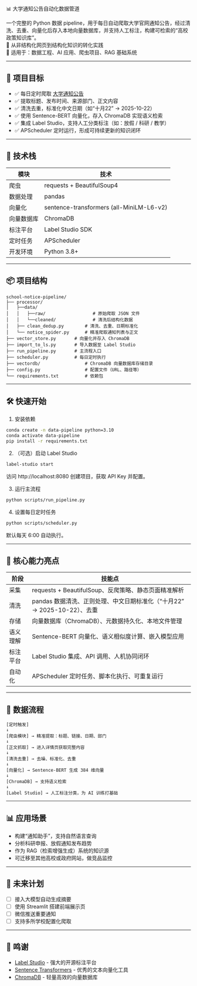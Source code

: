 
📊 大学通知公告自动化数据管道

一个完整的 Python 数据 pipeline，用于每日自动爬取大学官网通知公告，经过清洗、去重、向量化后存入本地向量数据库，并支持人工标注，构建可检索的“高校政策知识库”。  
🔁 从非结构化网页到结构化知识的转化实践  
🎯 适用于：数据工程、AI 应用、爬虫项目、RAG 基础系统

---

## 🚀 项目目标
- ✅ 每日定时爬取 [大学通知公告](https://XXX/newtzgg-list.jsp?urltype=tree.TreeTempUrl&wbtreeid=1187)
- ✅ 提取标题、发布时间、来源部门、正文内容
- ✅ 清洗去重，标准化中文日期（如“十月22” → 2025-10-22）
- ✅ 使用 Sentence-BERT 向量化，存入 ChromaDB 实现语义检索
- ✅ 集成 Label Studio，支持人工分类标注（如：放假 / 科研 / 教学）
- ✅ APScheduler 定时运行，形成可持续更新的知识闭环

---

## 🧱 技术栈

| 模块 | 技术 |
|------|------|
| 爬虫 | requests + BeautifulSoup4 |
| 数据处理 | pandas |
| 向量化 | sentence-transformers (all-MiniLM-L6-v2) |
| 向量数据库 | ChromaDB |
| 标注平台 | Label Studio SDK |
| 定时任务 | APScheduler |
| 开发环境 | Python 3.8+ |

---

## 📦 项目结构

```
school-notice-pipeline/
├── processor/
│   ├──data/
│   │   ├──raw/                  # 原始爬取 JSON 文件
│   │   └──cleaned/              # 清洗后结构化数据
│   ├── clean_dedup.py        # 清洗、去重、日期标准化
│   └── notice_spider.py      # 精准爬取通知列表与正文
├── vector_store.py       # 向量化并存入 ChromaDB
├── import_to_ls.py       # 导入数据至 Label Studio
├── run_pipeline.py       # 主流程入口
├── scheduler.py          # 每日定时执行
├── vectordb/                 # ChromaDB 向量数据库存储目录
├── config.py                 # 配置文件（URL、路径等）
└── requirements.txt          # 依赖包
```

---

## 🛠️ 快速开始

1. 安装依赖  
```bash
conda create -n data-pipeline python=3.10
conda activate data-pipeline
pip install -r requirements.txt
```

2. （可选）启动 Label Studio  
```bash
label-studio start
```
访问 http://localhost:8080 创建项目，获取 API Key 并配置。

3. 运行主流程  
```bash
python scripts/run_pipeline.py
```

4. 设置每日定时任务  
```bash
python scripts/scheduler.py
```
默认每天 6:00 自动执行。

---

## 🌟 核心能力亮点

| 阶段 | 技能点 |
|------|--------|
| 采集 | requests + BeautifulSoup、反爬策略、静态页面精准解析 |
| 清洗 | pandas 数据清洗、正则处理、中文日期标准化（“十月22” → 2025-10-22）、去重 |
| 存储 | 向量数据库（ChromaDB）、元数据持久化、本地文件管理 |
| 语义理解 | Sentence-BERT 向量化、语义相似度计算、嵌入模型应用 |
| 标注平台 | Label Studio 集成、API 调用、人机协同闭环 |
| 自动化 | APScheduler 定时任务、脚本化执行、可重复运行 |

---

## 🔄 数据流程

```
[定时触发]
↓
[爬虫模块] → 精准提取：标题、链接、日期、部门
↓
[正文抓取] → 进入详情页获取完整内容
↓
[清洗去重] → 去噪、标准化、去重
↓
[向量化] → Sentence-BERT 生成 384 维向量
↓
[ChromaDB] → 支持语义检索
↓
[Label Studio] → 人工标注分类，为 AI 训练打基础
```

---

## 📊 应用场景
- 构建“通知助手”，支持自然语言查询
- 分析科研申报、放假通知发布趋势
- 作为 RAG（检索增强生成）系统的知识源
- 可迁移至其他高校或政府网站，做竞品监控

---

## 🚀 未来计划
- [ ] 接入大模型自动生成摘要
- [ ] 使用 Streamlit 搭建前端展示页
- [ ] 微信推送重要通知
- [ ] 支持多所学校配置化爬取

---

## 🙌 鸣谢
- [Label Studio](https://labelstud.io/) - 强大的开源标注平台
- [Sentence Transformers](https://www.sbert.net/) - 优秀的文本向量化工具
- [ChromaDB](https://www.trychroma.com/) - 轻量高效的向量数据库
```
